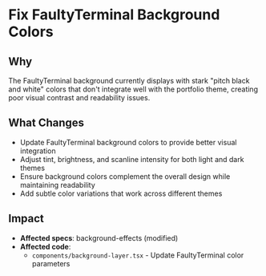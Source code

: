 # Fix FaultyTerminal Background Colors

## Why
The FaultyTerminal background currently displays with stark "pitch black and white" colors that don't integrate well with the portfolio theme, creating poor visual contrast and readability issues.

## What Changes
- Update FaultyTerminal background colors to provide better visual integration
- Adjust tint, brightness, and scanline intensity for both light and dark themes
- Ensure background colors complement the overall design while maintaining readability
- Add subtle color variations that work across different themes

## Impact
- **Affected specs**: background-effects (modified)
- **Affected code**:
  - `components/background-layer.tsx` - Update FaultyTerminal color parameters
